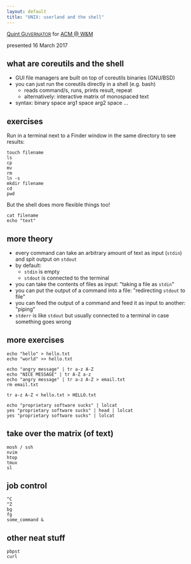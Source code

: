 ```yaml
---
layout: default
title: "UNIX: userland and the shell"
---
```


[Quint G<small>UVERNATOR</small>](http://quint.guvernator.net) for [ACM @ W&M](http://wm.acm.org/)

presented 16 March 2017

## what are coreutils and the shell

- GUI file managers are built on top of coreutils binaries (GNU/BSD)
- you can just run the coreutils directly in a shell (e.g. bash)
  - reads command/s, runs, prints result, repeat
  - alternatively: interactive matrix of monospaced text
- syntax: binary space arg1 space arg2 space ...

## exercises

Run in a terminal next to a Finder window in the same directory to see results:

    touch filename
    ls
    cp
    mv
    rm
    ln -s
    mkdir filename
    cd
    pwd

But the shell does more flexible things too!

    cat filename
    echo "text"

## more theory

- every command can take an arbitrary amount of text as input (`stdin`) and spit output on `stdout`
- by default:
  - `stdin` is empty
  - `stdout` is connected to the terminal
- you can take the contents of files as input: "taking a file as `stdin`"
- you can put the output of a command into a file: "redirecting `stdout` to file"
- you can feed the output of a command and feed it as input to another: "piping"
- `stderr` is like `stdout` but usually connected to a terminal in case something goes wrong

## more exercises

    echo "hello" > hello.txt
    echo "world" >> hello.txt

    echo "angry message" | tr a-z A-Z
    echo "NICE MESSAGE" | tr A-Z a-z
    echo "angry message" | tr a-z A-Z > email.txt
    rm email.txt

    tr a-z A-Z < hello.txt > HELLO.txt

    echo "proprietary software sucks" | lolcat
    yes "proprietary software sucks" | head | lolcat
    yes "proprietary software sucks" | lolcat

## take over the matrix (of text)

    mosh / ssh
    nvim
    htop
    tmux
    sl

## job control

    ^C
    ^Z
    bg
    fg
    some_command &

## other neat stuff

    pbpst
    curl
